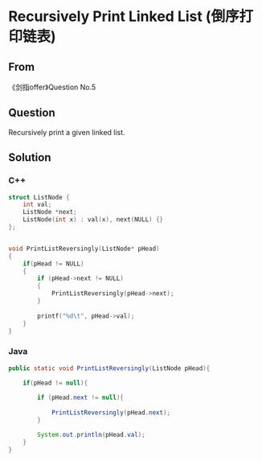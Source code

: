 # Recursively Print Linked List (倒序打印链表) 



## From

《剑指offer》Question No.5



## Question

Recursively print a given linked list.



## Solution  



### C++

```c++
struct ListNode {
    int val;
    ListNode *next;
    ListNode(int x) : val(x), next(NULL) {}
};


void PrintListReversingly(ListNode* pHead)
{
    if(pHead != NULL)
    {
        if (pHead->next != NULL)
        {
            PrintListReversingly(pHead->next);
        }
        
        printf("%d\t", pHead->val);
    }
}
```

### Java

```java
public static void PrintListReversingly(ListNode pHead){

    if(pHead != null){
    
        if (pHead.next != null){
        
            PrintListReversingly(pHead.next);
        }

        System.out.println(pHead.val);
    }
}
```

